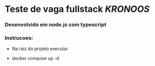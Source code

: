 # Teste de vaga fullstack *KRONOOS*

###  Desenvolvido em node.js com typescript

### Instrucoes:

* Na raiz do projeto executar

* docker compose up -d